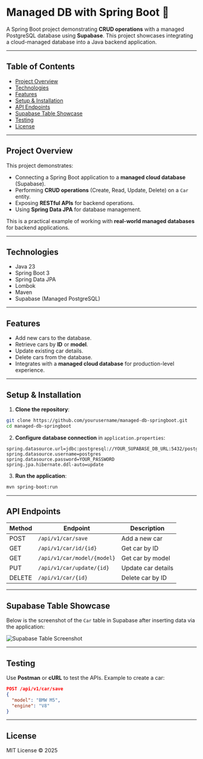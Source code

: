 # Managed DB with Spring Boot 🚗

A Spring Boot project demonstrating **CRUD operations** with a managed PostgreSQL database using **Supabase**. This project showcases integrating a cloud-managed database into a Java backend application.

---

## Table of Contents

* [Project Overview](#project-overview)
* [Technologies](#technologies)
* [Features](#features)
* [Setup & Installation](#setup--installation)
* [API Endpoints](#api-endpoints)
* [Supabase Table Showcase](#supabase-table-showcase)
* [Testing](#testing)
* [License](#license)

---

## Project Overview

This project demonstrates:

* Connecting a Spring Boot application to a **managed cloud database** (Supabase).
* Performing **CRUD operations** (Create, Read, Update, Delete) on a `Car` entity.
* Exposing **RESTful APIs** for backend operations.
* Using **Spring Data JPA** for database management.

This is a practical example of working with **real-world managed databases** for backend applications.

---

## Technologies

* Java 23
* Spring Boot 3
* Spring Data JPA
* Lombok
* Maven
* Supabase (Managed PostgreSQL)

---

## Features

* Add new cars to the database.
* Retrieve cars by **ID** or **model**.
* Update existing car details.
* Delete cars from the database.
* Integrates with a **managed cloud database** for production-level experience.

---

## Setup & Installation

1. **Clone the repository**:

```bash
git clone https://github.com/yourusername/managed-db-springboot.git
cd managed-db-springboot
```

2. **Configure database connection** in `application.properties`:

```properties
spring.datasource.url=jdbc:postgresql://YOUR_SUPABASE_DB_URL:5432/postgres
spring.datasource.username=postgres
spring.datasource.password=YOUR_PASSWORD
spring.jpa.hibernate.ddl-auto=update
```

3. **Run the application**:

```bash
mvn spring-boot:run
```

---

## API Endpoints

| Method | Endpoint                    | Description        |
| ------ | --------------------------- | ------------------ |
| POST   | `/api/v1/car/save`          | Add a new car      |
| GET    | `/api/v1/car/id/{id}`       | Get car by ID      |
| GET    | `/api/v1/car/model/{model}` | Get car by model   |
| PUT    | `/api/v1/car/update/{id}`   | Update car details |
| DELETE | `/api/v1/car/{id}`          | Delete car by ID   |

---

## Supabase Table Showcase

Below is the screenshot of the `Car` table in Supabase after inserting data via the application:

![Supabase Table Screenshot](https://github.com/user-attachments/assets/97ac23da-c23b-4977-88c2-296d488acaa1)


---

## Testing

Use **Postman** or **cURL** to test the APIs. Example to create a car:

```json
POST /api/v1/car/save
{
  "model": "BMW M5",
  "engine": "V8"
}
```

---

## License

MIT License © 2025
